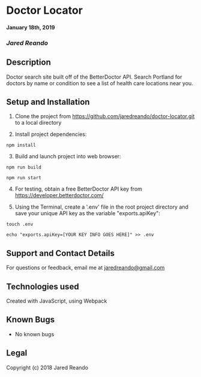 # Doctor Locator

#### January 18th, 2019

### _Jared Reando_

## Description

Doctor search site built off of the BetterDoctor API. Search Portland for doctors by name or condition to see a list of health care locations near you.

## Setup and Installation

1. Clone the project from https://github.com/jaredreando/doctor-locator.git to a local directory

2. Install project dependencies:
```console
npm install
```
3. Build and launch project into web browser:
```console
npm run build
```
```console
npm run start
```
4. For testing, obtain a free BetterDoctor API key from https://developer.betterdoctor.com/

4. Using the Terminal, create a '.env' file in the root project directory and save your unique API key as the variable "exports.apiKey":
```console
touch .env
```
```console
echo "exports.apiKey=[YOUR KEY INFO GOES HERE]" >> .env
```

## Support and Contact Details

For questions or feedback, email me at jaredreando@gmail.com

## Technologies used

Created with JavaScript, using Webpack

## Known Bugs
- No known bugs

## Legal

Copyright (c) 2018 Jared Reando
